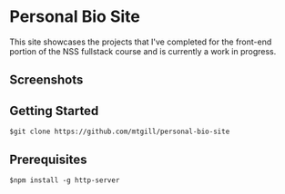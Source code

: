 # Personal Bio Site

This site showcases the projects that I've completed for the front-end portion of the NSS fullstack course and is currently a work in progress. 

## Screenshots




## Getting Started 

`$git clone https://github.com/mtgill/personal-bio-site`

## Prerequisites

`$npm install -g http-server`